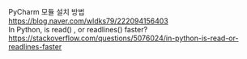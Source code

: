 PyCharm 모듈 설치 방법   
https://blog.naver.com/wldks79/222094156403   
In Python, is read() , or readlines() faster?   
https://stackoverflow.com/questions/5076024/in-python-is-read-or-readlines-faster   
